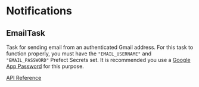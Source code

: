 # Notifications

## EmailTask <Badge text="task"/>

Task for sending email from an authenticated Gmail address.  For this task to function properly, you must have the `"EMAIL_USERNAME"` and `"EMAIL_PASSWORD"` Prefect Secrets set.  It is recommended you use a [Google App Password](https://support.google.com/accounts/answer/185833) for this purpose.

[API Reference](/api/tasks/notifications.html#prefect-tasks-notifications-email-task-emailtask)
